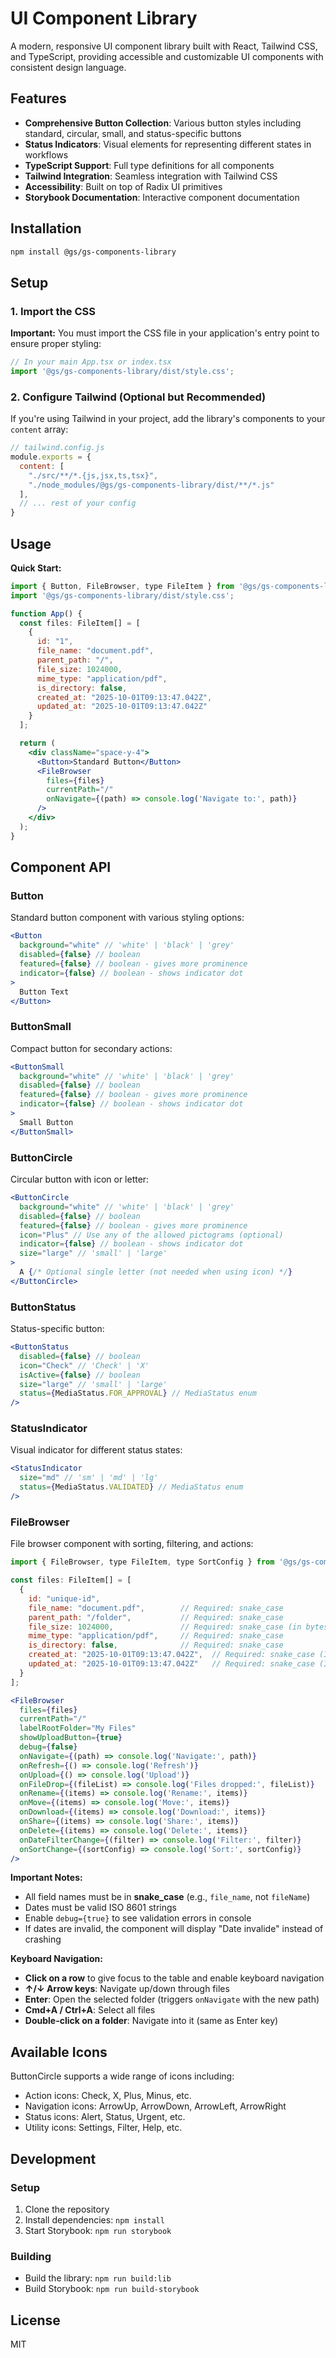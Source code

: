 
# UI Component Library

A modern, responsive UI component library built with React, Tailwind CSS, and TypeScript, providing accessible and customizable UI components with consistent design language.

## Features

- **Comprehensive Button Collection**: Various button styles including standard, circular, small, and status-specific buttons
- **Status Indicators**: Visual elements for representing different states in workflows
- **TypeScript Support**: Full type definitions for all components
- **Tailwind Integration**: Seamless integration with Tailwind CSS
- **Accessibility**: Built on top of Radix UI primitives
- **Storybook Documentation**: Interactive component documentation

## Installation

```bash
npm install @gs/gs-components-library
```

## Setup

### 1. Import the CSS

**Important:** You must import the CSS file in your application's entry point to ensure proper styling:

```jsx
// In your main App.tsx or index.tsx
import '@gs/gs-components-library/dist/style.css';
```

### 2. Configure Tailwind (Optional but Recommended)

If you're using Tailwind in your project, add the library's components to your `content` array:

```js
// tailwind.config.js
module.exports = {
  content: [
    "./src/**/*.{js,jsx,ts,tsx}",
    "./node_modules/@gs/gs-components-library/dist/**/*.js"
  ],
  // ... rest of your config
}
```

## Usage

**Quick Start:**

```jsx
import { Button, FileBrowser, type FileItem } from '@gs/gs-components-library';
import '@gs/gs-components-library/dist/style.css';

function App() {
  const files: FileItem[] = [
    {
      id: "1",
      file_name: "document.pdf",
      parent_path: "/",
      file_size: 1024000,
      mime_type: "application/pdf",
      is_directory: false,
      created_at: "2025-10-01T09:13:47.042Z",
      updated_at: "2025-10-01T09:13:47.042Z"
    }
  ];

  return (
    <div className="space-y-4">
      <Button>Standard Button</Button>
      <FileBrowser
        files={files}
        currentPath="/"
        onNavigate={(path) => console.log('Navigate to:', path)}
      />
    </div>
  );
}
```

## Component API

### Button

Standard button component with various styling options:

```jsx
<Button 
  background="white" // 'white' | 'black' | 'grey'
  disabled={false} // boolean
  featured={false} // boolean - gives more prominence
  indicator={false} // boolean - shows indicator dot
>
  Button Text
</Button>
```

### ButtonSmall

Compact button for secondary actions:

```jsx
<ButtonSmall 
  background="white" // 'white' | 'black' | 'grey'
  disabled={false} // boolean
  featured={false} // boolean - gives more prominence
  indicator={false} // boolean - shows indicator dot
>
  Small Button
</ButtonSmall>
```

### ButtonCircle

Circular button with icon or letter:

```jsx
<ButtonCircle
  background="white" // 'white' | 'black' | 'grey'
  disabled={false} // boolean
  featured={false} // boolean - gives more prominence
  icon="Plus" // Use any of the allowed pictograms (optional)
  indicator={false} // boolean - shows indicator dot
  size="large" // 'small' | 'large'
>
  A {/* Optional single letter (not needed when using icon) */}
</ButtonCircle>
```

### ButtonStatus

Status-specific button:

```jsx
<ButtonStatus
  disabled={false} // boolean
  icon="Check" // 'Check' | 'X'
  isActive={false} // boolean
  size="large" // 'small' | 'large'
  status={MediaStatus.FOR_APPROVAL} // MediaStatus enum
/>
```

### StatusIndicator

Visual indicator for different status states:

```jsx
<StatusIndicator
  size="md" // 'sm' | 'md' | 'lg'
  status={MediaStatus.VALIDATED} // MediaStatus enum
/>
```

### FileBrowser

File browser component with sorting, filtering, and actions:

```jsx
import { FileBrowser, type FileItem, type SortConfig } from '@gs/gs-components-library';

const files: FileItem[] = [
  {
    id: "unique-id",
    file_name: "document.pdf",        // Required: snake_case
    parent_path: "/folder",           // Required: snake_case
    file_size: 1024000,               // Required: snake_case (in bytes)
    mime_type: "application/pdf",     // Required: snake_case
    is_directory: false,              // Required: snake_case
    created_at: "2025-10-01T09:13:47.042Z",  // Required: snake_case (ISO 8601)
    updated_at: "2025-10-01T09:13:47.042Z"   // Required: snake_case (ISO 8601)
  }
];

<FileBrowser
  files={files}
  currentPath="/"
  labelRootFolder="My Files"
  showUploadButton={true}
  debug={false}
  onNavigate={(path) => console.log('Navigate:', path)}
  onRefresh={() => console.log('Refresh')}
  onUpload={() => console.log('Upload')}
  onFileDrop={(fileList) => console.log('Files dropped:', fileList)}
  onRename={(items) => console.log('Rename:', items)}
  onMove={(items) => console.log('Move:', items)}
  onDownload={(items) => console.log('Download:', items)}
  onShare={(items) => console.log('Share:', items)}
  onDelete={(items) => console.log('Delete:', items)}
  onDateFilterChange={(filter) => console.log('Filter:', filter)}
  onSortChange={(sortConfig) => console.log('Sort:', sortConfig)}
/>
```

**Important Notes:**
- All field names must be in **snake_case** (e.g., `file_name`, not `fileName`)
- Dates must be valid ISO 8601 strings
- Enable `debug={true}` to see validation errors in console
- If dates are invalid, the component will display "Date invalide" instead of crashing

**Keyboard Navigation:**
- **Click on a row** to give focus to the table and enable keyboard navigation
- **↑/↓ Arrow keys**: Navigate up/down through files
- **Enter**: Open the selected folder (triggers `onNavigate` with the new path)
- **Cmd+A / Ctrl+A**: Select all files
- **Double-click on a folder**: Navigate into it (same as Enter key)

## Available Icons

ButtonCircle supports a wide range of icons including:
- Action icons: Check, X, Plus, Minus, etc.
- Navigation icons: ArrowUp, ArrowDown, ArrowLeft, ArrowRight
- Status icons: Alert, Status, Urgent, etc.
- Utility icons: Settings, Filter, Help, etc.

## Development

### Setup

1. Clone the repository
2. Install dependencies: `npm install`
3. Start Storybook: `npm run storybook`

### Building

- Build the library: `npm run build:lib`
- Build Storybook: `npm run build-storybook`

## License

MIT
